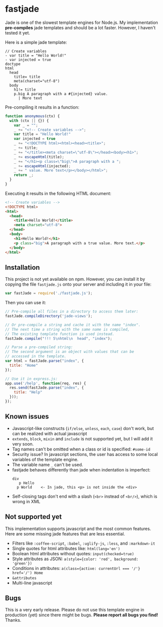 # fastjade
Jade is one of the slowest template engines for Node.js. My implementation **pre-compiles** jade templates and should be a lot faster. However, I haven't tested it yet.

Here is a simple jade template:

```jade
// Create variables
- var title = "Hello World!"
- var injected = true
doctype
html
  head
    title= title
    meta(charset="utf-8")
  body
    h1!= title
    p.big A paragraph with a #{injected} value. 
      | More text
```

Pre-compiling it results in a function:

```javascript
function anonymous(ctx) {
  with (ctx || {}) {
    var _ = "";
    _ += "<!-- Create variables -->";
    var title = "Hello World!"
    var injected = true
    _ += "<!DOCTYPE html><html><head><title>";
    _ += title;
    _ += "</title><meta charset=\"utf-8\"></head><body><h1>";
    _ += escapeHtml(title);
    _ += "</h1><p class=\"big\">A paragraph with a ";
    _ += escapeHtml(injected);
    _ += " value. More text</p></body></html>";
    return _;
  }
}
```

Executing it results in the following HTML document:

```html
<!-- Create variables -->
<!DOCTYPE html>
<html>
  <head>
    <title>Hello World!</title>
    <meta charset="utf-8">
  </head>
  <body>
    <h1>Hello World!</h1>
    <p class="big">A paragraph with a true value. More text.</p>
  </body>
</html>
```

## Installation

This project is not yet available on npm. However, you can install it by copying the file `fastjade.js` onto your server and including it in your file:

```javascript
var fastJade = require('./fastjade.js');
```

Then you can use it:

```javascript
// Pre-compile all files in a directory to access them later:
fastJade.compileDirectory('jade-views');

// Or pre-compile a string and cache it with the name "index".
// The next time a string with the same name is compiled,
// The existing template function is used instead.
fastJade.compile("!!! 5\nhtml\n  head", "index");

// Parse a pre-compiled string:
// The second argument is an object with values that can be
// accessed in the template.
var html = fastJade.parse("index", {
  title: "Home"
});

// Use it in express.js:
app.use('/help', function(req, res) {
  res.send(fastJade.parse("index", {
    title: "Help"
  }));
});

```

## Known issues

  * Javascript-like constructs (`if/else`, `unless`, `each`, `case`) don't work, but can be realized with actual javascript
  * `extends`, `block`, `mixin` and `include` is not supported yet, but I will add it very soon.
  * Tag names can't be omitted when a class or id is specified: `#some-id`
  * Security issue? In javascript sections, the user has access to some local variables of the template engine.
  * The variable name `_` can't be used.
  * fastjade behaves differently than jade when indentation is imperfect:
    ```jade
    div
       p Hello
      p World    <- In jade, this <p> is not inside the <div>
    ```
  * Self-closing tags don't end with a slash (`<br>` instead of `<br/>`), which is wrong in XML

## Not supported yet

This implementation supports javascript and the most common features. Here are some missing jade features that are less essential.

  * Filters like `:coffee-script`, `:babel`, `:uglify-js`, `:less`, and `:markdown-it`
  * Single quotes for html attributes like: `html(lang='en')`
  * Boolean html attributes without quotes: `input(checked=true)`
  * Style attributes as JSON: `a(style={color: 'red', background: 'green'})`
  * Conditions in attributes: `a(class={active: currentUrl === '/'} href='/') Home`
  * `&attributes`
  * Multi-line javascript

## Bugs

This is a very early release. Please do not use this template engine in production (yet) since there might be bugs. **Please report all bugs you find!** Thanks.
